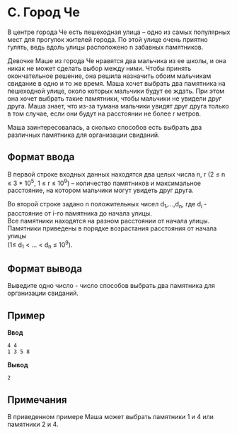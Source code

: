 # C. Город Че

В центре города Че есть пешеходная улица – одно из самых популярных мест для прогулок жителей города.  По этой улице очень приятно гулять, ведь вдоль улицы расположено
n забавных памятников.

Девочке Маше из города Че нравятся два мальчика из ее школы, и она никак не может сделать выбор между ними. Чтобы принять окончательное решение, она решила назначить обоим мальчикам свидание в одно и то же время. Маша хочет выбрать два памятника на пешеходной улице, около которых мальчики будут ее ждать. При этом она хочет выбрать такие памятники, чтобы мальчики не увидели друг друга. Маша знает, что из-за тумана мальчики увидят друг друга только в том случае, если они будут на расстоянии не более
r метров.

Маша заинтересовалась, а сколько способов есть выбрать два различных памятника для организации свиданий.

## Формат ввода

В первой строке входных данных находятся два целых числа n, r (2 &le; n &le; 3 * 10<sup>5</sup>, 1 &le; r &le; 10<sup>9</sup>) – количество памятников и максимальное расстояние, на котором мальчики могут увидеть друг друга.

Во второй строке задано n положительных чисел d<sub>1</sub>,...,d<sub>n</sub>, где d<sub>i</sub> - расстояние от i-го памятника до начала улицы.  
Все памятники находятся на разном расстоянии от начала улицы. Памятники приведены в порядке возрастания расстояния от начала улицы   
(1&le; d<sub>1</sub> &lt; ... &lt; d<sub>n</sub> &le; 10<sup>9</sup>).

## Формат вывода

Выведите одно число - число способов выбрать два памятника для организации свиданий.  

## Пример

**Ввод**  
```
4 4
1 3 5 8
```
**Вывод**
```
2
```  

## Примечания

В приведенном примере Маша может выбрать памятники 1 и 4 или памятники 2 и 4.

